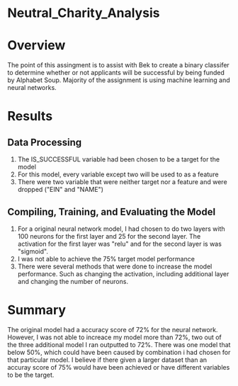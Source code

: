 # Neutral_Charity_Analysis
# Overview 
  The point of this assingment is to assist with Bek to create a binary classifer to determine whether or not applicants will be successful by being funded by Alphabet Soup. Majority of the assignment is using machine learning and neural networks. 
  
# Results 
## Data Processing
1. The IS_SUCCESSFUL variable had been chosen to be a target for the model 
2. For this model, every variable except two will be used to as a feature
3. There were two variable that were neither target nor a feature and were dropped ("EIN" and "NAME")
## Compiling, Training, and Evaluating the Model
1. For a original neural network model, I had chosen to do two layers with 100 neurons for the first layer and 25 for the second layer. The activation for the first layer was "relu" and for the second layer is was "sigmoid".
2. I was not able to achieve the 75% target model performance
3. There were several methods that were done to increase the model performance. Such as changing the activation, including additional layer and changing the number of neurons. 

# Summary
The original model had a accuracy score of 72% for the neural network. However, I was not able to increace my model more than 72%, two out of the three additional model I ran outputted to 72%. There was one model that below 50%, which could have been caused by combination i had chosen for that particular model. I believe if there given a larger dataset than an accuray score of 75% would have been achieved or have different variables to be the target. 
